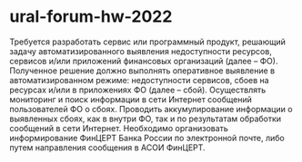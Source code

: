 # ural-forum-hw-2022
Требуется разработать сервис или программный продукт, решающий задачу автоматизированного выявления недоступности ресурсов, сервисов и/или приложений финансовых организаций (далее – ФО). Полученное решение должно выполнять оперативное выявление в автоматизированном режиме: недоступности сервисов, сбоев на ресурсах и/или в приложениях ФО (далее – сбой). Осуществлять мониторинг и поиск информации в сети Интернет сообщений пользователей ФО о сбоях. Проводить аккумулирование информации о выявленных сбоях, как в внутри ФО, так и по результатам обработки сообщений в сети Интернет. Необходимо организовать информирование ФинЦЕРТ Банка России по электронной почте, либо путем направления сообщения в АСОИ ФинЦЕРТ.

